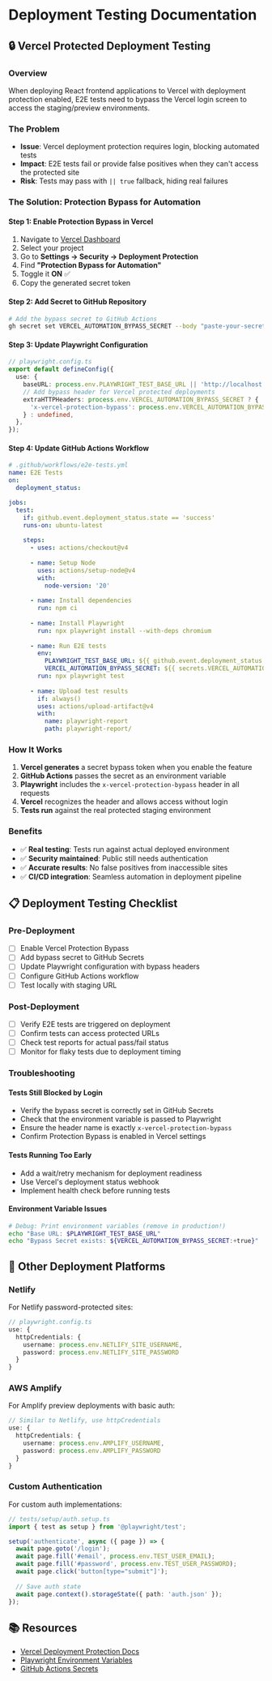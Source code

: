 # Deployment Testing Documentation

## 🔒 Vercel Protected Deployment Testing

### Overview

When deploying React frontend applications to Vercel with deployment protection enabled, E2E tests need to bypass the Vercel login screen to access the staging/preview environments.

### The Problem

- **Issue**: Vercel deployment protection requires login, blocking automated tests
- **Impact**: E2E tests fail or provide false positives when they can't access the protected site
- **Risk**: Tests may pass with `|| true` fallback, hiding real failures

### The Solution: Protection Bypass for Automation

#### Step 1: Enable Protection Bypass in Vercel

1. Navigate to [Vercel Dashboard](https://vercel.com/dashboard)
2. Select your project
3. Go to **Settings → Security → Deployment Protection**
4. Find **"Protection Bypass for Automation"**
5. Toggle it **ON** ✅
6. Copy the generated secret token

#### Step 2: Add Secret to GitHub Repository

```bash
# Add the bypass secret to GitHub Actions
gh secret set VERCEL_AUTOMATION_BYPASS_SECRET --body "paste-your-secret-here"
```

#### Step 3: Update Playwright Configuration

```typescript
// playwright.config.ts
export default defineConfig({
  use: {
    baseURL: process.env.PLAYWRIGHT_TEST_BASE_URL || 'http://localhost:3000',
    // Add bypass header for Vercel protected deployments
    extraHTTPHeaders: process.env.VERCEL_AUTOMATION_BYPASS_SECRET ? {
      'x-vercel-protection-bypass': process.env.VERCEL_AUTOMATION_BYPASS_SECRET
    } : undefined,
  },
});
```

#### Step 4: Update GitHub Actions Workflow

```yaml
# .github/workflows/e2e-tests.yml
name: E2E Tests
on:
  deployment_status:

jobs:
  test:
    if: github.event.deployment_status.state == 'success'
    runs-on: ubuntu-latest
    
    steps:
      - uses: actions/checkout@v4
      
      - name: Setup Node
        uses: actions/setup-node@v4
        with:
          node-version: '20'
          
      - name: Install dependencies
        run: npm ci
        
      - name: Install Playwright
        run: npx playwright install --with-deps chromium
        
      - name: Run E2E tests
        env:
          PLAYWRIGHT_TEST_BASE_URL: ${{ github.event.deployment_status.target_url }}
          VERCEL_AUTOMATION_BYPASS_SECRET: ${{ secrets.VERCEL_AUTOMATION_BYPASS_SECRET }}
        run: npx playwright test
        
      - name: Upload test results
        if: always()
        uses: actions/upload-artifact@v4
        with:
          name: playwright-report
          path: playwright-report/
```

### How It Works

1. **Vercel generates** a secret bypass token when you enable the feature
2. **GitHub Actions** passes the secret as an environment variable
3. **Playwright** includes the `x-vercel-protection-bypass` header in all requests
4. **Vercel** recognizes the header and allows access without login
5. **Tests run** against the real protected staging environment

### Benefits

- ✅ **Real testing**: Tests run against actual deployed environment
- ✅ **Security maintained**: Public still needs authentication
- ✅ **Accurate results**: No false positives from inaccessible sites
- ✅ **CI/CD integration**: Seamless automation in deployment pipeline

## 📋 Deployment Testing Checklist

### Pre-Deployment

- [ ] Enable Vercel Protection Bypass
- [ ] Add bypass secret to GitHub Secrets
- [ ] Update Playwright configuration with bypass headers
- [ ] Configure GitHub Actions workflow
- [ ] Test locally with staging URL

### Post-Deployment

- [ ] Verify E2E tests are triggered on deployment
- [ ] Confirm tests can access protected URLs
- [ ] Check test reports for actual pass/fail status
- [ ] Monitor for flaky tests due to deployment timing

### Troubleshooting

#### Tests Still Blocked by Login

- Verify the bypass secret is correctly set in GitHub Secrets
- Check that the environment variable is passed to Playwright
- Ensure the header name is exactly `x-vercel-protection-bypass`
- Confirm Protection Bypass is enabled in Vercel settings

#### Tests Running Too Early

- Add a wait/retry mechanism for deployment readiness
- Use Vercel's deployment status webhook
- Implement health check before running tests

#### Environment Variable Issues

```bash
# Debug: Print environment variables (remove in production!)
echo "Base URL: $PLAYWRIGHT_TEST_BASE_URL"
echo "Bypass Secret exists: ${VERCEL_AUTOMATION_BYPASS_SECRET:+true}"
```

## 🚀 Other Deployment Platforms

### Netlify

For Netlify password-protected sites:

```typescript
// playwright.config.ts
use: {
  httpCredentials: {
    username: process.env.NETLIFY_SITE_USERNAME,
    password: process.env.NETLIFY_SITE_PASSWORD
  }
}
```

### AWS Amplify

For Amplify preview deployments with basic auth:

```typescript
// Similar to Netlify, use httpCredentials
use: {
  httpCredentials: {
    username: process.env.AMPLIFY_USERNAME,
    password: process.env.AMPLIFY_PASSWORD
  }
}
```

### Custom Authentication

For custom auth implementations:

```typescript
// tests/setup/auth.setup.ts
import { test as setup } from '@playwright/test';

setup('authenticate', async ({ page }) => {
  await page.goto('/login');
  await page.fill('#email', process.env.TEST_USER_EMAIL);
  await page.fill('#password', process.env.TEST_USER_PASSWORD);
  await page.click('button[type="submit"]');
  
  // Save auth state
  await page.context().storageState({ path: 'auth.json' });
});
```

## 📚 Resources

- [Vercel Deployment Protection Docs](https://vercel.com/docs/security/deployment-protection)
- [Playwright Environment Variables](https://playwright.dev/docs/test-parameterize#env-files)
- [GitHub Actions Secrets](https://docs.github.com/en/actions/security-guides/encrypted-secrets)
